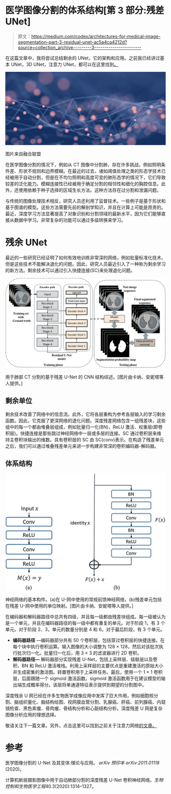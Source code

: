 # 医学图像分割的体系结构[第 3 部分:残差 UNet]

> 原文：<https://medium.com/codex/architectures-for-medical-image-segmentation-part-3-residual-unet-ac5a4ca4212d?source=collection_archive---------3----------------------->

在这篇文章中，我将尝试总结剩余的 UNet，它的架构和应用。之前我已经讲过基本 UNet，3D UNet，注意力 UNet，都可以在这里找到[。](/@shambhavi-malik)

![](img/daa49ad583c853767159092ae7ccb67f.png)

图片来自融合联盟

在医学图像分割的情况下，例如从 CT 图像中分割肺，存在许多挑战，例如照明条件差、形状不规则和边界模糊。在最近的过去，诸如阈值处理之类的形态学技术已经被用于自动分割，但是在不均匀照明和高度可变的肺形态学的情况下，它们导致较差的泛化能力。模糊连接性已经被用于确定分割的相邻性和细化的胸腔信息。此外，还使用依赖于种子选择的区域生长方法。这种方法存在过分割和泄漏问题。

与传统的图像处理技术相反，研究人员还利用了监督技术。一些例子是基于形状和基于图谱的模型。这些方法需要先前的解剖学知识，并且在计算上可能是昂贵的。最近，深度学习方法显著提高了对象识别和分割领域的最新水平，因为它们能够直接从数据中学习。非常复杂的功能可以通过多级转换来学习。

# 残余 UNet

最近的一些研究已经证明了如何有效地训练非常深的网络，例如批量标准化技术。但是这些技术不能解决退化的问题。因此，研究人员最近引入了一种称为剩余学习的新方法。剩余技术可以通过引入快捷连接(SC)来处理退化问题。

![](img/784367837ed78207180837b1e831524a.png)

用于肺部 CT 分割的基于残差 U-Net 的 CNN 结构综述。[图片由卡纳、安妮塔等人提供。]

## 剩余单位

剩余技术改善了网络中的信息流。此外，它将各层重构为参考各层输入的学习剩余函数。因此，它克服了更深网络的退化问题。深度残差网络包含一组残差块，这些组中的每一个都由堆叠层组成，例如批量归一化(BN)、ReLU 激活、权重层(即卷积层)。快捷连接是那些跳过神经网络中一层或多层的连接。SC 通过卷积层来维持主卷积块输出的维数。具有卷积层的 SC 由 SC(conv)表示。在构造了残差单元之后，我们可以通过堆叠残差单元来进一步构建非常深的卷积编码器-解码器。

## 体系结构

![](img/129157bafc2f36cb9d1876b1bd80e016.png)

神经网络的基本构件。(a)在 U-网中使用的常规前馈神经网络，(b)残差单元包括在残差 U-网中使用的单位映射。[图片由卡纳、安妮塔等人提供。]

在编码器和解码器路径中总共有四级，并且每一级都由残差块组成。每一级被认为是一个单元，并且在编码器路径的每一级中都有重复的单元。对于阶段 1，有 3 个单元。对于阶段 2、3，单元的数量分别是 4 和 6。对于最后阶段，有 3 个单元。

*   **编码器路径** —编码器部分共有 50 个卷积层，包括穿过卷积层的快捷连接。在每个块中执行卷积运算。输入图像的大小调整为 128 × 128，然后对该批次执行批次归一化。批量归一化后，用 3 × 3 的滤波器进行 2D 卷积。
*   **解码器路径—** 解码器部分实现残差 U-Net，包括上采样层、级联层以及卷积、BN 和 ReLU 激活堆栈。利用上采样层的主要优点是重建激活的原始大小并生成密集的激活图。转置卷积用于上采样任务。最后，使用一个 1 × 1 卷积层，后面跟随一个 sigmoid 激活函数。sigmoid 激活函数用于在建议模型的输出端生成概率得分。该层将单通道特征表示提供到期望的分割图中。

深度残余 U 网已经在许多生物医学成像应用中发挥了巨大作用，例如细胞核分割、脑组织量化、脑结构绘图、视网膜血管分割、乳腺癌、肝癌、前列腺癌、内窥镜检查、黑色素瘤、骨肉瘤、骨结构分析和心脏结构分析。深度残差 U 网是复杂图像分析应用的理想选择。

敬请关注下一篇文章。另外，点击这里可以找到之前关于注意力网络[的文章。](/codex/architectures-for-medical-image-segmentation-part-2-attention-unet-c96858cc05d3)

# 参考

医学图像分割的 U-Net 及其变体:理论与应用。 *arXiv 预印本 arXiv:2011.01118* (2020)。

计算机断层摄影图像中用于自动肺部分割的深度残差 U-Net 卷积神经网络。*生物控制和生物医学工程*40.3(2020):1314–1327。